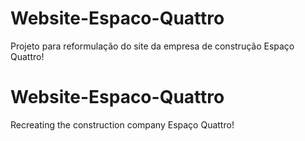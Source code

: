 # Website-Espaco-Quattro
Projeto para reformulação do site da empresa de construção Espaço Quattro!

# Website-Espaco-Quattro
Recreating the construction company Espaço Quattro!
